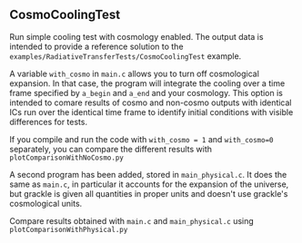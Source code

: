 CosmoCoolingTest
-----------------

Run simple cooling test with cosmology enabled.
The output data is intended to provide a reference solution to the
`examples/RadiativeTransferTests/CosmoCoolingTest` example.

A variable `with_cosmo` in `main.c` allows you to turn off cosmological
expansion. In that case, the program will integrate the cooling over
a time frame specified by `a_begin` and `a_end` and your cosmology.
This option is intended to comare results of cosmo and non-cosmo outputs with 
identical ICs run over the identical time frame to identify initial conditions
with visible differences for tests.

If you compile and run the code with `with_cosmo = 1` and `with_cosmo=0`
separately, you can compare the different results with
`plotComparisonWithNoCosmo.py`

A second program has been added, stored in `main_physical.c`. It
does the same as `main.c`, in particular it accounts for the expansion of
the universe, but grackle is given all quantities in proper units and
doesn't use grackle's cosmological units.

Compare results obtained with `main.c` and `main_physical.c` using
`plotComparisonWithPhysical.py`
